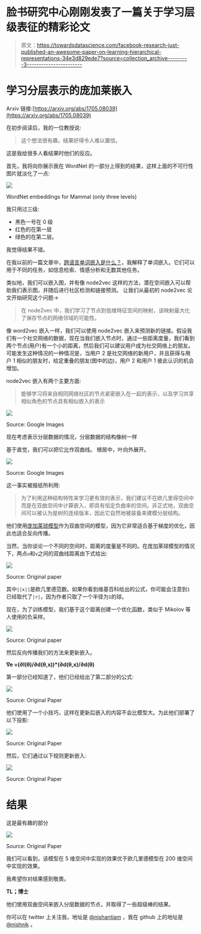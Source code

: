 # 脸书研究中心刚刚发表了一篇关于学习层级表征的精彩论文

> 原文：<https://towardsdatascience.com/facebook-research-just-published-an-awesome-paper-on-learning-hierarchical-representations-34e3d829ede7?source=collection_archive---------3----------------------->

# 学习分层表示的庞加莱嵌入

Arxiv 链接:[https://arxiv.org/abs/1705.08039](https://arxiv.org/abs/1705.08039)

在初步阅读后，我的一位教授说:

> 这个想法很有趣，结果好得令人难以置信。

这是我给很多人看结果时他们的反应。

首先，我将向你展示我在 WordNet 的一部分上得到的结果，这样上面的不可行性图片就淡化了一点:

![](img/081a87b1952215418a574068dd5ba73e.png)

WordNet embeddings for Mammal (only three levels)

我只用过三级:

*   黑色一号在 0 级
*   红色的在第一层
*   绿色的在第二层。

我觉得结果不错。

在我以前的一篇文章中，[跨语言单词嵌入是什么？](https://medium.com/towards-data-science/cross-lingual-word-embeddings-what-they-are-af7987df6670)，我解释了单词嵌入。它们可以用于不同的任务，如信息检索、情感分析和无数其他任务。

类似地，我们可以嵌入图，并有像 node2vec 这样的方法，潜在空间嵌入可以帮助我们表示图，并随后进行社区检测和链接预测。
让我们从最初的 node2vec 论文开始研究这个问题→

> 在 node2vec 中，我们学习了节点到低维特征空间的映射，该映射最大化了保存节点的网络邻域的可能性。

像 word2vec 嵌入一样，我们可以使用 node2vec 嵌入来预测新的链接。假设我们有一个社交网络的数据，现在当我们嵌入节点时，通过一些距离度量，我们看到两个节点(用户)有一个小的距离，然后我们可以建议用户成为社交网络上的朋友。可能发生这种情况的一种情况是，当用户 2 是社交网络的新用户，并且获得与用户 1 相似的朋友时，给定重叠的朋友(图中的边)，用户 2 和用户 1 彼此认识的机会增加。

node2vec 嵌入有两个主要方面:

> 能够学习将来自相同网络社区的节点紧密嵌入在一起的表示，以及学习共享相似角色的节点具有相似嵌入的表示

![](img/4f257c64dd9773ab82081b1137677dd8.png)

Source: Google Images

现在考虑表示分层数据的情况，分层数据的结构像树一样

基于直觉，我们可以把它比作双曲线。
根居中，叶向外展开。

![](img/ae669717176ed27cb99dc5bb8dfacd55.png)

Source: Google Images

这一事实被报纸所利用:

> 为了利用这种结构特性来学习更有效的表示，我们建议不在欧几里得空间中而是在双曲空间中计算嵌入，即具有恒定负曲率的空间。非正式地，双曲空间可以被认为是树的连续版本，因此它自然地被装备来建模分层结构。

他们使用[庞加莱球模型](https://en.wikipedia.org/wiki/Poincar%C3%A9_disk_model)作为双曲空间的模型，因为它非常适合基于梯度的优化，因此也适合反向传播。

当然，当你谈论一个不同的空间时，距离的度量是不同的。在庞加莱球模型的情况下，两点`u`和`v`之间的双曲线距离由下式给出:

![](img/6d659b125b9d85b40ff436e59c835ffc.png)

Source: Original paper

其中`||x||`是欧几里德范数。如果你看到维基百科给出的公式，你可能会注意到`1`已经取代了`|r|`，因为作者只取了一个半径为`1`的球。

现在，为了训练模型，我们基于这个距离创建一个优化函数，类似于 Mikolov 等人使用的负采样。

![](img/de564bc02d6d0a94aa12e67dfc344fb1.png)

Source: Original paper

然后反向传播我们的方法来更新嵌入。

**∇e =(∂l(θ)/∂d(θ,x))*(∂d(θ,x)/∂d(θ)**

第一部分已经知道了，他们已经给出了第二部分的公式:

![](img/bd885cbbdf8a829d2381b06e471a5452.png)

Source: Original Paper

他们使用了一个小技巧，这样在更新后嵌入的内容不会比模型大。为此他们部署了以下投影:

![](img/5267de248aed42620cd933c41e409161.png)

Source: Original Paper

然后，它们通过以下规则更新嵌入:

![](img/3ba529b3bca473da67ad4eb343564d86.png)

Source: Original Paper

# 结果

这是最有趣的部分

![](img/6e2f27fa255b3aab1e3485f81615d607.png)

Source: Original Paper

我们可以看到，该模型在 5 维空间中实现的效果优于欧几里德模型在 200 维空间中实现的效果。

我希望你对结果感到敬畏。

**TL；博士**

他们使用双曲空间来嵌入分层数据的节点，并取得了一些超级棒的结果。

你可以在 twitter 上关注我，地址是 [@nishantiam](https://twitter.com/nishantiam) ，我在 github 上的地址是 [@nishnik](https://github.com/nishnik) 。
